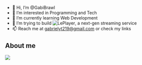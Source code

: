 - 👋 Hi, I’m @GabiBrawl
- 👀 I’m interested in Programming and Tech
- 🌱 I’m currently learning Web Development
- 💞️ I’m trying to build ![LePlayer](https://github.com/LePlayer-streaming), a next-gen streaming service
- 📫 Reach me at gabrielyt219@gmail.com or check my links

## About me
<img src="https://github-readme-stats.vercel.app/api?username=GabiBrawl&show_icons=true&theme=dark"/>

<!---
GabiBrawl/GabiBrawl is a ✨ special ✨ repository because its `README.md` (this file) appears on your GitHub profile.
You can click the Preview link to take a look at your changes.
--->
